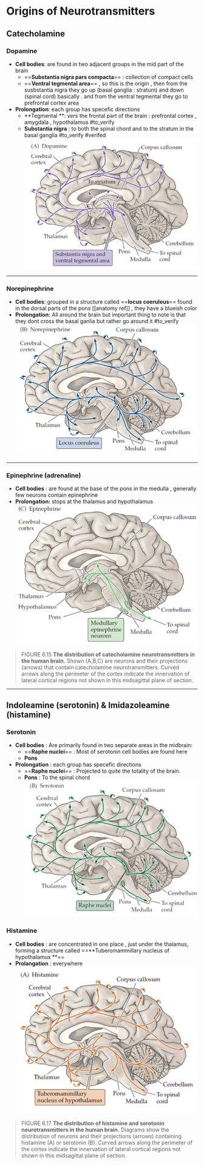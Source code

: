 # Origins of Neurotransmitters
## Catecholamine
### Dopamine 
- **Cell bodies**: are found in two adjacent groups in the mid part of the brain 
	- ==**Substantia nigra pars compacta**== : collection of compact cells 
	- ==**Ventral tegmental area**== , so this is the origin , then from the susbstantia nigra they go up (basal ganglia : stratum) and down (spinal cord) basically . and from the ventral tegmental they go to prefrontal cortex area
- **Prolongation**: each group has specefic directions 
	- **Tegmental **: *vers* the frontal part of the brain : prefrontal cortex , amygdala , hypothalamus  #to_verify 
	- **Substantia nigra** : to both the spinal chord and to the stratum in the basal ganglia #to_verify #verifed 
	![distribution of dopamine.png](./images/distribution%20of%20dopamine.png)
***
### Norepinephrine 

* **Cell bodies**: grouped in a structure called ==**locus coeruleus**== found in the dorsal parts of the pons [[anatomy ref]] , they have a blueish color 
* **Prolongation:** All around the brain but important thing to note is that they dont cross the basal ganlia but rather go around it #to_verify 
	![Norepinephrin distribution.png](./images/Norepinephrin%20distribution.png)
***
### Epinephrine (adrenaline)
* **Cell bodies** : are found at the base of the pons in the medulla , generally few neurons contain epinephrine  
* **Prolongation:** stops at the thalamus and hypothalamus ![Epinephrine distribution .png](./images/Epinephrine%20distribution%20.png)


>FIGURE 6.15 **The distribution of catecholamine neurotransmitters**
**in the human brain.** 
Shown (A,B,C) are neurons and their projections (arrows) that contain catecholamine neurotransmitters. Curved arrows along the perimeter of the cortex indicate the innervation of lateral cortical regions not shown in this midsagittal plane of section.

***
## Indoleamine (serotonin) & Imidazoleamine (histamine)

### Serotonin
* **Cell bodies** : Are primarily found in two separate areas in  the midbrain:
	* ==**Raphe nuclei**==  : Most of serotonin cell bodies are found here
	* **Pons**
* **Prolongation** : each group has specefic directions 
	* ==**Raphe nuclei**== : Projected to quite the totality of the brain.
	* **Pons** : To the spinal chord 
	![Serotonin Distribution .png](./images/Serotonin%20Distribution%20.png)
### Histamine 
* **Cell bodies** : are concentrated in one place , just under the thalamus, forming a structure called ==**Tuberomammillary nucleus of hypothalamus **==
* **Prolangation** : everywhere 
	![Histamine distribution .png](./images/Histamine%20distribution%20.png)
>FIGURE 6.17 **The distribution of histamine and serotonin**
**neurotransmitters in the human brain.** Diagrams show the distribution of neurons and their projections (arrows) containing histamine (A) or serotonin (B). Curved arrows along the perimeter of the cortex indicate the innervation of lateral cortical regions not shown in this midsagittal plane of section.
